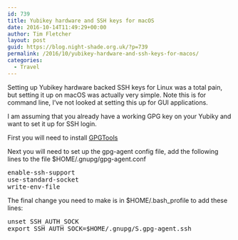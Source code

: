 ```yaml
---
id: 739
title: Yubikey hardware and SSH keys for macOS
date: 2016-10-14T11:49:29+00:00
author: Tim Fletcher
layout: post
guid: https://blog.night-shade.org.uk/?p=739
permalink: /2016/10/yubikey-hardware-and-ssh-keys-for-macos/
categories:
  - Travel
---
```

Setting up Yubikey hardware backed SSH keys for Linux was a total pain, but setting it up on macOS was actually very simple. Note this is for command line, I&#8217;ve not looked at setting this up for GUI applications.

I am assuming that you already have a working GPG key on your Yubiky and want to set it up for SSH login.

First you will need to install [GPGTools](https://gpgtools.org/)

Next you will need to set up the gpg-agent config file, add the following lines to the file $HOME/<span class="s1">.gnupg/gpg-agent.conf</span>

<pre class="p1"><span class="s1">enable-ssh-support</span>
<span class="s1">use-standard-socket
</span><span class="s1">write-env-file</span></pre>

<p class="p1">
  The final change you need to make is in $HOME/.bash_profile to add these lines:
</p>

<pre class="p1"><span class="s1">unset SSH_AUTH_SOCK</span>
<span class="s1">export SSH_AUTH_SOCK=$HOME/.gnupg/S.gpg-agent.ssh</span></pre>